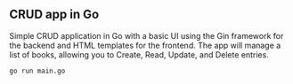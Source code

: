 ## CRUD app in Go

Simple CRUD application in Go with a basic UI using the Gin framework for the backend and HTML templates for the frontend. The app will manage a list of books, allowing you to Create, Read, Update, and Delete entries.

`go run main.go`